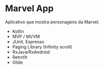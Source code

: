 # Marvel App

Aplicativo que mostra personagens da Marvel.

- Kotlin
- MVP / MVVM
- JUnit, Espresso
- Paging Library (Infinity scroll)
- RxJava/RxAndroid
- Retrofit
- Glide
